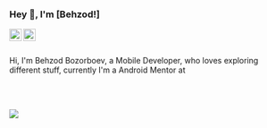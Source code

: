 ### Hey 👋, I'm [Behzod!]
<a href="https://twitter.com/behzodhalilov96">
  <img align="left" alt="Behzod Bozorboev | Twitter" width="22px" src="https://cdn.jsdelivr.net/npm/simple-icons@v3/icons/twitter.svg" />
</a>
<a href="https://www.linkedin.com/in/behzod-bozorboev-08808a1b9//">
  <img align="left" alt="Pulkit's LinkdeIN" width="22px" src="https://cdn.jsdelivr.net/npm/simple-icons@v3/icons/linkedin.svg" />
</a>
<br/>
<br/>

Hi, I'm Behzod Bozorboev, a Mobile Developer, who loves exploring different stuff, currently I'm a Android Mentor at

<br/>
<br/>
<p align="left">
  <img src="https://github-readme-stats.vercel.app/api?username=behzod1996&show_icons=true">
</p>
<br/>
<p align="left">
  <img sr="https://github-readme-stats.vercel.app/api/top-langs/?username=behzod1996&hide=css,html,C%2">
  </p>
